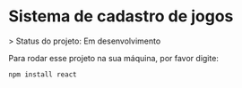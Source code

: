<h1>Sistema de cadastro de jogos</h1>
> Status do projeto: Em desenvolvimento

Para rodar esse projeto na sua máquina, por favor digite:


```
npm install react
```
